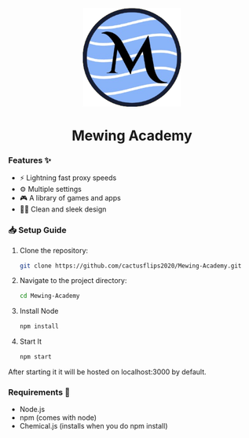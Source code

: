 <p align="center">
  <img src="/public/img/logo.png" alt="Mewing Academy Logo" width="200"/>
</p>

<h1 align="center">Mewing Academy</h1>

### Features ✨
- ⚡ Lightning fast proxy speeds
- ⚙️ Multiple settings
- 🎮 A library of games and apps
- 🧑‍💻 Clean and sleek design

### 📥 Setup Guide

1. Clone the repository:
   ```bash
   git clone https://github.com/cactusflips2020/Mewing-Academy.git

2. Navigate to the project directory:
    ```bash
    cd Mewing-Academy

3. Install Node
    ```bash
    npm install

4. Start It
    ```bash
    npm start

After starting it it will be hosted on localhost:3000 by default.

### Requirements 🔧
- Node.js
- npm (comes with node)
- Chemical.js (installs when you do npm install)